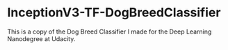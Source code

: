 # InceptionV3-TF-DogBreedClassifier
This is a copy of the Dog Breed Classifier I made for the Deep Learning Nanodegree at Udacity.
